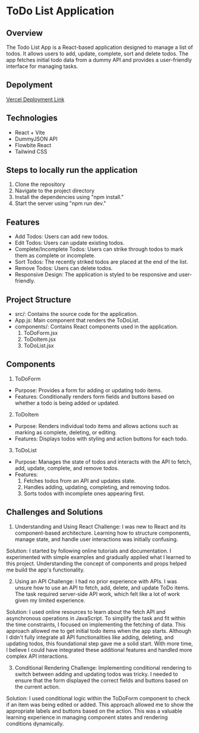 # ToDo List Application

## Overview

The Todo List App is a React-based application designed to manage a list of todos. It allows users to add, update, complete, sort and delete todos. The app fetches initial todo data from a dummy API and provides a user-friendly interface for managing tasks.


## Depolyment
[Vercel Deployment Link](https://to-do-list-6p35dnqez-nehag2005s-projects.vercel.app)

## Technologies
- React + Vite
- DummyJSON API
- Flowbite React
- Tailwind CSS

## Steps to locally run the application

1. Clone the repository
2. Navigate to the project directory
3. Install the dependencies using "npm install."
4. Start the server using "npm run dev."


## Features
- Add Todos: Users can add new todos.
- Edit Todos: Users can update existing todos.
- Complete/Incomplete Todos: Users can strike through todos to mark them as complete or incomplete.
- Sort Todos: The recently striked todos are placed at the end of the list.
- Remove Todos: Users can delete todos.
- Responsive Design: The application is styled to be responsive and user-friendly.


## Project Structure

- src/: Contains the source code for the application.
- App.js: Main component that renders the ToDoList.
- components/: Contains React components used in the application.
  1. ToDoForm.jsx
  2. ToDoItem.jsx
  3. ToDoList.jsx

## Components
1. ToDoForm
- Purpose: Provides a form for adding or updating todo items.
- Features: Conditionally renders form fields and buttons based on whether a todo is being added or updated.
  
2. ToDoItem
- Purpose: Renders individual todo items and allows actions such as marking as complete, deleting, or editing.
- Features: Displays todos with styling and action buttons for each todo.

3. ToDoList
- Purpose: Manages the state of todos and interacts with the API to fetch, add, update, complete, and remove todos.
- Features:
  1. Fetches todos from an API and updates state.
  2.  Handles adding, updating, completing, and removing todos.
  3.  Sorts todos with incomplete ones appearing first.
 
## Challenges and Solutions
1. Understanding and Using React
Challenge: I was new to React and its component-based architecture. Learning how to structure components, manage state, and handle user interactions was initially confusing.

Solution: I started by following online tutorials and documentation. I experimented with simple examples and gradually applied what I learned to this project. Understanding the concept of components and props helped me build the app's functionality.

2. Using an API
Challenge: I had no prior experience with APIs. I was unsure how to use an API to fetch, add, delete, and update ToDo items. The task required server-side API work, which felt like a lot of work given my limited experience.

Solution: I used online resources to learn about the fetch API and asynchronous operations in JavaScript. To simplify the task and fit within the time constraints, I focused on implementing the fetching of data. This approach allowed me to get initial todo items when the app starts. Although I didn't fully integrate all API functionalities like adding, deleting, and updating todos, this foundational step gave me a solid start. With more time, I believe I could have integrated these additional features and handled more complex API interactions.

3. Conditional Rendering
Challenge: Implementing conditional rendering to switch between adding and updating todos was tricky. I needed to ensure that the form displayed the correct fields and buttons based on the current action.

Solution: I used conditional logic within the ToDoForm component to check if an item was being edited or added. This approach allowed me to show the appropriate labels and buttons based on the action. This was a valuable learning experience in managing component states and rendering conditions dynamically.





